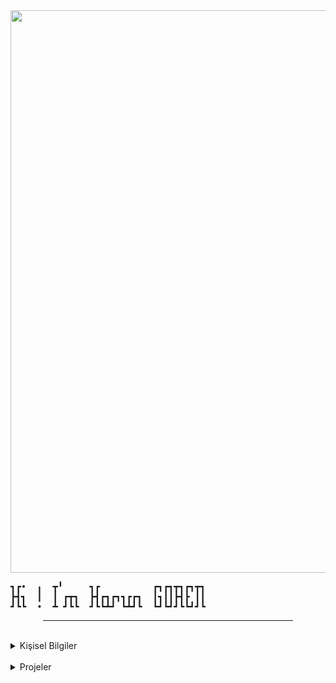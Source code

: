 <img src="https://user-images.githubusercontent.com/74038190/238200121-6357eb37-3a0e-4efe-b015-ce8b14e910d6.gif" width="900">
  <pre>
┓┏•  ╻  ┳╹     ┓┏          ┏┓┏┓┳┓┏┓┳┓
┣┫┓  ┃  ┃ ┏┳┓  ┣┫┏┓┏┓┓┏┏┓  ┃┓┃┃┣┫┣ ┃┃
┛┗┗  •  ┻ ┛┗┗  ┛┗┗┻┛ ┗┻┛┗  ┗┛┗┛┛┗┗┛┛┗                                     
</pre>
<center><hr  width="400" height="4px"></center>
<br>
<details>
  <summary>Kişisel Bilgiler</summary><br>
<blockquote>Sosyal medya hesaplarımdan beni takip ederek, teknoloji hakkında güncellemeleri, proje ilerlemelerimi ve ilgi alanlarımı paylaşımlarım aracılığıyla takip edebilirsiniz.</blockquote>
<hr>
 <pre><p>
👤 Ad: [Adınız]
📧 E-posta: [e-posta adresiniz]
🌐 Web Sitesi: [Kişisel Web Sitesi](https://example.com)
💼 LinkedIn: [LinkedIn Profiliniz](https://www.linkedin.com/in/kullanici-adiniz/)
🐦 Twitter: [@kullanici_adiniz](https://twitter.com/kullanici_adiniz)
 </p></pre></details>
 <br>
 <details>
  <summary>Projeler</summary><br>
   <blockquote>Projelerimde her zaman kalite ve kullanıcı deneyimi önceliğimdir.</blockquote>
<hr>
🚀 Proje 1: [Proje 1 Adı]
 <pre><p>
    ![Proje 1 Resmi](https://example.com/proje1_resmi.png)
 </p></pre>
 </details>
 <br>
